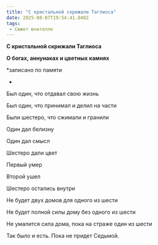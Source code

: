 ```yaml
---
title: "С кристальной скрижали Таглиоса"
date: 2025-08-07T19:54:41.840Z
tags:
 - Сюжет ючителле
---
```


**С кристальной скрижали Таглиоса**

**О богах, аннунаках и цветных камнях**

*записано по памяти  
  
*

Был один, что отдавал свою жизнь

Был один, что принимал и делил на части

Были шестеро, что сжимали и гранили

Один дал белизну

Один дал смысл

Шестеро дали цвет

Первый умер

Второй ушел

Шестеро остались внутри

Не будет двух домов для одного из шести

Не будет полной силы дому без одного из шести

Не умалится сила дома, пока на страже один из шести

Так было и есть. Пока не придет Седьмой.
